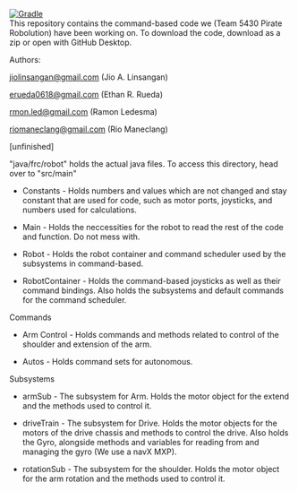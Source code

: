 [![Gradle](https://github.com/Team5430/Command-Based-Startoff/actions/workflows/Build.yml/badge.svg?branch=master)](https://github.com/Team5430/Command-Based-Startoff/actions/workflows/Build.yml)
<br />
This repository contains the command-based code we (Team 5430 Pirate Robolution) have been working on. 
To download the code, download as a zip or open with GitHub Desktop.

Authors: <br />  

jiolinsangan@gmail.com (Jio A. Linsangan) <br />

erueda0618@gmail.com (Ethan R. Rueda) <br />  

rmon.led@gmail.com (Ramon Ledesma) <br />  

riomaneclang@gmail.com (Rio Maneclang) <br />  

[unfinished]

"java/frc/robot" holds the actual java files.
To access this directory, head over to "src/main"

- Constants -
Holds numbers and values which are not changed and stay constant that are used for code, such as motor ports, joysticks, and numbers used for calculations.

- Main -
Holds the neccessities for the robot to read the rest of the code and function. Do not mess with.

- Robot -
Holds the robot container and command scheduler used by the subsystems in command-based.

- RobotContainer -
Holds the command-based joysticks as well as their command bindings. Also holds the subsystems and default commands for the command scheduler.

Commands

- Arm Control -
Holds commands and methods related to control of the shoulder and extension of the arm.

- Autos -
Holds command sets for autonomous.

Subsystems

- armSub -
The subsystem for Arm. Holds the motor object for the extend and the methods used to control it.

- driveTrain -
The subsystem for Drive. Holds the motor objects for the motors of the drive chassis and methods to control the drive. Also holds the Gyro, alongside methods and variables for reading from and managing the gyro (We use a navX MXP).

- rotationSub -
The subsystem for the shoulder. Holds the motor object for the arm rotation and the methods used to control it.
